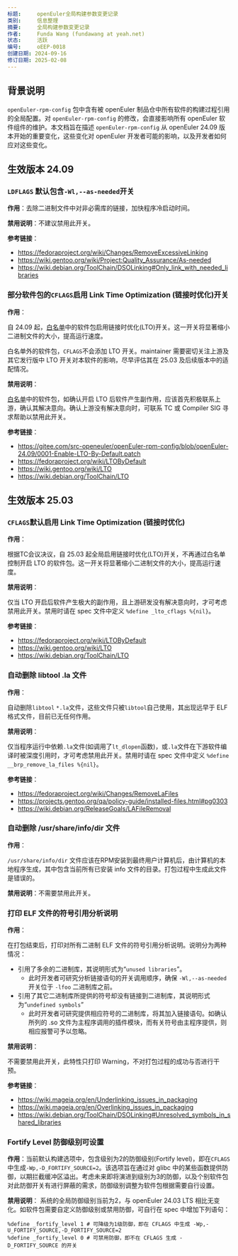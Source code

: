 ```yaml
---
标题:     openEuler全局构建参数变更记录
类别:     信息整理
摘要:     全局构建参数变更记录
作者:     Funda Wang (fundawang at yeah.net)
状态:     活跃
编号:     oEEP-0018
创建日期: 2024-09-16
修订日期: 2025-02-08
---
```


## 背景说明

`openEuler-rpm-config` 包中含有被 openEuler 制品仓中所有软件的构建过程引用的全局配置。对 `openEuler-rpm-config` 的修改，会直接影响所有 openEuler 软件组件的维护。本文档旨在描述 `openEuler-rpm-config` 从 openEuler 24.09 版本开始的重要变化，这些变化对 openEuler 开发者可能的影响，以及开发者如何应对这些变化。

## 生效版本 24.09

### `LDFLAGS` 默认包含`-Wl,--as-needed`开关

**作用**：去除二进制文件中对非必需库的链接，加快程序冷启动时间。

**禁用说明**：不建议禁用此开关。

**参考链接**：  

- https://fedoraproject.org/wiki/Changes/RemoveExcessiveLinking
- https://wiki.gentoo.org/wiki/Project:Quality_Assurance/As-needed
- https://wiki.debian.org/ToolChain/DSOLinking#Only_link_with_needed_libraries

### 部分软件包的`CFLAGS`启用 Link Time Optimization (链接时优化)开关

**作用**：

自 24.09 起，[白名单](https://gitee.com/src-openeuler/openEuler-rpm-config/blob/openEuler-24.09/0001-Enable-LTO-By-Default.patch)中的软件包启用链接时优化(LTO)开关。这一开关将显著缩小二进制文件的大小，提高运行速度。

白名单外的软件包，`CFLAGS`不会添加 LTO 开关。maintainer 需要密切关注上游及其它发行版中 LTO 开关对本软件的影响，尽早评估其在 25.03 及后续版本中的适配情况。

**禁用说明**：

[白名单](https://gitee.com/src-openeuler/openEuler-rpm-config/blob/openEuler-24.09/0001-Enable-LTO-By-Default.patch)中的软件包，如确认开启 LTO 后软件产生副作用，应该首先积极联系上游，确认其解决意向。确认上游没有解决意向时，可联系 TC 或 Compiler SIG 寻求帮助以禁用此开关。

**参考链接**：

- https://gitee.com/src-openeuler/openEuler-rpm-config/blob/openEuler-24.09/0001-Enable-LTO-By-Default.patch
- https://fedoraproject.org/wiki/LTOByDefault
- https://wiki.gentoo.org/wiki/LTO
- https://wiki.debian.org/ToolChain/LTO

## 生效版本 25.03

### `CFLAGS`默认启用 Link Time Optimization (链接时优化)

**作用**：

根据TC会议决议，自 25.03 起全局启用链接时优化(LTO)开关，不再通过白名单控制开启 LTO 的软件包。这一开关将显著缩小二进制文件的大小，提高运行速度。

**禁用说明**：

仅当 LTO 开启后软件产生极大的副作用，且上游研发没有解决意向时，才可考虑禁用此开关。禁用时请在 spec 文件中定义 `%define _lto_cflags %{nil}`。

**参考链接**：

- https://fedoraproject.org/wiki/LTOByDefault
- https://wiki.gentoo.org/wiki/LTO
- https://wiki.debian.org/ToolChain/LTO

### 自动删除 libtool .la 文件

**作用**：

自动删除`libtool` `*.la`文件，这些文件只被`libtool`自己使用，其出现远早于 ELF 格式文件，目前已无任何作用。

**禁用说明**：

仅当程序运行中依赖`.la`文件(如调用了`lt_dlopen`函数)，或`.la`文件在下游软件编译时被深度引用时，才可考虑禁用此开关。禁用时请在 spec 文件中定义 `%define __brp_remove_la_files %{nil}`。

**参考链接**：

- https://fedoraproject.org/wiki/Changes/RemoveLaFiles
- https://projects.gentoo.org/qa/policy-guide/installed-files.html#pg0303
- https://wiki.debian.org/ReleaseGoals/LAFileRemoval

### 自动删除 /usr/share/info/dir 文件

**作用**：

`/usr/share/info/dir` 文件应该在RPM安装到最终用户计算机后，由计算机的本地程序生成，其中包含当前所有已安装 info 文件的目录。打包过程中生成此文件是错误的。

**禁用说明**：不需要禁用此开关。

### 打印 ELF 文件的符号引用分析说明

**作用**：

在打包结束后，打印对所有二进制 ELF 文件的符号引用分析说明。说明分为两种情况：

- 引用了多余的二进制库，其说明形式为“`unused libraries`”。
  - 此时开发者可研究分析链接语句的开关调用顺序，确保 `-Wl,--as-needed` 开关位于 `-lfoo` 二进制库之前。
- 引用了其它二进制库所提供的符号却没有链接到二进制库，其说明形式为“`undefined symbols`”
  - 此时开发者可研究提供相应符号的二进制库，将其加入链接语句。如确认所列的 .so 文件为主程序调用的插件模块，而有关符号由主程序提供，则相应报警可予以忽略。

**禁用说明**：

不需要禁用此开关，此特性只打印 Warning，不对打包过程的成功与否进行干预。

**参考链接**：

- https://wiki.mageia.org/en/Underlinking_issues_in_packaging
- https://wiki.mageia.org/en/Overlinking_issues_in_packaging
- https://wiki.debian.org/ToolChain/DSOLinking#Unresolved_symbols_in_shared_libraries

### Fortify Level 防御级别可设置

**作用**：当前默认构建选项中，包含级别为2的防御级别(Fortify level)，即在`CFLAGS`中生成`-Wp,-D_FORTIFY_SOURCE=2`。该选项旨在通过对 glibc 中的某些函数提供防御，以期拦截缓冲区溢出。考虑未来即将演进到级别为3的防御，以及个别软件包对此防御开关有进行屏蔽的需求，防御级别调整为软件包根据需要自行设置。

**禁用说明**：
系统的全局防御级别当前为2，与 openEuler 24.03 LTS 相比无变化。如软件包需要自定义防御级别或禁用防御，可自行在 spec 中增加下列语句：
```
%define _fortify_level 1 # 可降级为1级防御，即在 CFLAGS 中生成 -Wp,-U_FORTIFY_SOURCE,-D_FORTIFY_SOURCE=2
%define _fortify_level 0 # 可禁用防御，即不在 CFLAGS 生成 -D_FORTIFY_SOURCE 的开关
```
